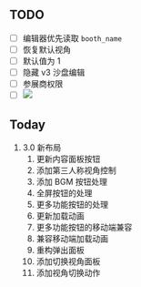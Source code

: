 ## TODO

- [ ] 编辑器优先读取 `booth_name`
- [ ] 恢复默认视角
- [ ] 默认值为 1
- [ ] 隐藏 v3 沙盘编辑
- [ ] 参展商权限
- [ ] ![](Pasted%20image%2020240412100625.png)

## Today

1. 3.0 新布局
	1. 更新内容面板按钮
	2. 添加第三人称视角控制
	3. 添加 BGM 按钮处理
	4. 全屏按钮的处理
	5. 更多功能按钮的处理
	6. 更新加载动画
	7. 更多功能按钮的移动端兼容
	8. 兼容移动端加载动画
	9. 重构弹出面板
	10. 添加切换视角面板
	11. 添加视角切换动作
